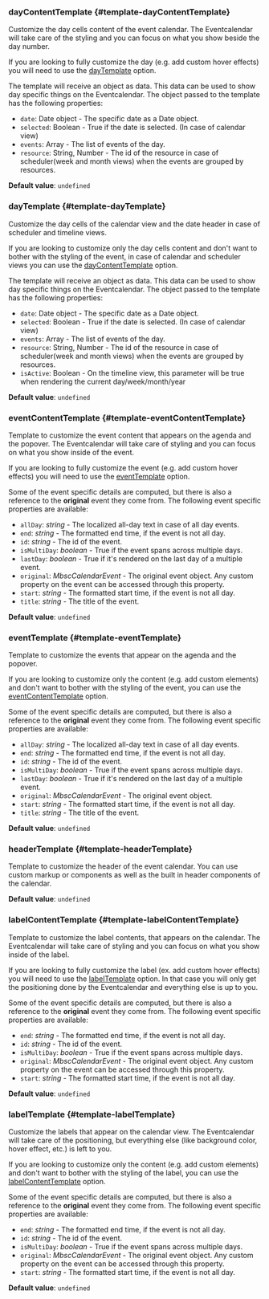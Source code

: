 ### dayContentTemplate {#template-dayContentTemplate}

Customize the day cells content of the event calendar. The Eventcalendar will take care of the styling and you can focus on
what you show beside the day number.

If you are looking to fully customize the day (e.g. add custom hover effects) you will need to use the
[dayTemplate](#template-dayTemplate) option.

The template will receive an object as data. This data can be used to show day specific things on the Eventcalendar.
The object passed to the template has the following properties:
- `date`: Date object - The specific date as a Date object.
- `selected`: Boolean - True if the date is selected. (In case of calendar view)
- `events`: Array - The list of events of the day.
- `resource`: String, Number - The id of the resource in case of scheduler(week and month views)
when the events are grouped by resources.

**Default value**: `undefined`
### dayTemplate {#template-dayTemplate}

Customize the day cells of the calendar view and the date header in case of scheduler and timeline views.

If you are looking to customize only the day cells content and don&#039;t want to bother with the styling of the event,
in case of calendar and scheduler views you can use the [dayContentTemplate](#template-dayContentTemplate) option.

The template will receive an object as data. This data can be used to show day specific things on the Eventcalendar.
The object passed to the template has the following properties:
- `date`: Date object - The specific date as a Date object.
- `selected`: Boolean - True if the date is selected. (In case of calendar view)
- `events`: Array - The list of events of the day.
- `resource`: String, Number - The id of the resource in case of scheduler(week and month views)
when the events are grouped by resources.
- `isActive`: Boolean - On the timeline view, this parameter will be true when rendering the current day/week/month/year

**Default value**: `undefined`
### eventContentTemplate {#template-eventContentTemplate}

Template to customize the event content that appears on the agenda and the popover.
The Eventcalendar will take care of styling and you can focus on what you show inside of the event.

If you are looking to fully customize the event (e.g. add custom hover effects) you will need to use the
[eventTemplate](#template-eventTemplate) option.

Some of the event specific details are computed, but there is also a reference to the **original** event they come from.
The following event specific properties are available:
- `allDay`: _string_ - The localized all-day text in case of all day events.
- `end`: _string_ - The formatted end time, if the event is not all day.
- `id`: _string_ - The id of the event.
- `isMultiDay`: _boolean_ - True if the event spans across multiple days.
- `lastDay`: _boolean_ - True if it&#039;s rendered on the last day of a multiple event.
- `original`: _MbscCalendarEvent_ - The original event object. Any custom property on the event can be accessed through this property.
- `start`: _string_ - The formatted start time, if the event is not all day.
- `title`: _string_ - The title of the event.

**Default value**: `undefined`
### eventTemplate {#template-eventTemplate}

Template to customize the events that appear on the agenda and the popover.

If you are looking to customize only the content (e.g. add custom elements) and don&#039;t want to bother with the styling of the event,
you can use the [eventContentTemplate](#template-eventContentTemplate) option.

Some of the event specific details are computed, but there is also a reference to the **original** event they come from.
The following event specific properties are available:
- `allDay`: _string_ - The localized all-day text in case of all day events.
- `end`: _string_ - The formatted end time, if the event is not all day.
- `id`: _string_ - The id of the event.
- `isMultiDay`: _boolean_ - True if the event spans across multiple days.
- `lastDay`: _boolean_ - True if it&#039;s rendered on the last day of a multiple event.
- `original`: _MbscCalendarEvent_ - The original event object.
- `start`: _string_ - The formatted start time, if the event is not all day.
- `title`: _string_ - The title of the event.

**Default value**: `undefined`
### headerTemplate {#template-headerTemplate}

Template to customize the header of the event calendar.
You can use custom markup or components as well as the built in header
components of the calendar.

**Default value**: `undefined`
### labelContentTemplate {#template-labelContentTemplate}

Template to customize the label contents, that appears on the calendar.
The Eventcalendar will take care of styling and you can focus on what you show inside of the label.

If you are looking to fully customize the label (ex. add custom hover effects) you will need to use the
[labelTemplate](#template-labelTemplate) option.
In that case you will only get the positioning done by the Eventcalendar and everything else is up to you.

Some of the event specific details are computed, but there is also a reference to the **original** event they come from.
The following event specific properties are available:
- `end`: _string_ - The formatted end time, if the event is not all day.
- `id`: _string_ -  The id of the event.
- `isMultiDay`: _boolean_ - True if the event spans across multiple days.
- `original`: _MbscCalendarEvent_ - The original event object. Any custom property on the event can be accessed through this property.
- `start`: _string_ - The formatted start time, if the event is not all day.

**Default value**: `undefined`
### labelTemplate {#template-labelTemplate}

Customize the labels that appear on the calendar view.
The Eventcalendar will take care of the positioning, but everything else (like background color, hover effect, etc.) is left to you.

If you are looking to customize only the content (e.g. add custom elements) and
don&#039;t want to bother with the styling of the label, you can use the [labelContentTemplate](#template-labelContentTemplate) option.

Some of the event specific details are computed, but there is also a reference to the **original** event they come from.
The following event specific properties are available:
- `end`: _string_ - The formatted end time, if the event is not all day.
- `id`: _string_ -  The id of the event.
- `isMultiDay`: _boolean_ - True if the event spans across multiple days.
- `original`: _MbscCalendarEvent_ - The original event object. Any custom property on the event can be accessed through this property.
- `start`: _string_ - The formatted start time, if the event is not all day.

**Default value**: `undefined`